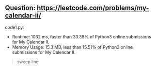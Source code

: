 ## Question: https://leetcode.com/problems/my-calendar-ii/

code1.py:
* Runtime: 1032 ms, faster than 33.38% of Python3 online submissions for My Calendar II.
* Memory Usage: 15.3 MB, less than 15.51% of Python3 online submissions for My Calendar II.
> sweep line
